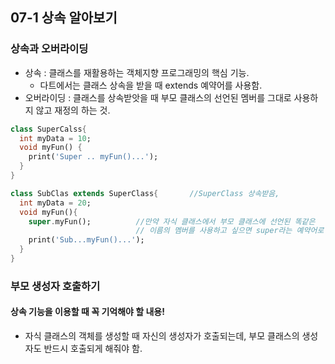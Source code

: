 ## 07-1 상속 알아보기

### 상속과 오버라이딩
- 상속 : 클래스를 재활용하는 객체지향 프로그래밍의 핵심 기능.
  - 다트에서는 클래스 상속을 받을 때 extends 예약어를 사용함.
- 오버라이딩 : 클래스를 상속받앗을 때 부모 클래스의 선언된 멤버를 그대로 사용하지 않고 재정의 하는 것.
```dart
class SuperCalss{
  int myData = 10;
  void myFun() {
    print('Super .. myFun()...');
  }
}

class SubClas extends SuperClass{       //SuperClass 상속받음,
  int myData = 20;
  void myFun(){
    super.myFun();          //만약 자식 클래스에서 부모 클래스에 선언된 똑같은
                            // 이름의 멤버를 사용하고 싶으면 super라는 예약어로 접근.
    print('Sub...myFun()...');
  }
}
```

### 부모 생성자 호출하기
#### 상속 기능을 이용할 때 꼭 기억해야 할 내용!
- 자식 클래스의 객체를 생성할 때 자신의 생성자가 호출되는데, 부모 클래스의 생성자도 반드시 호출되게 해줘야 함.
